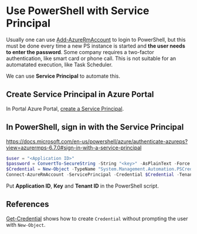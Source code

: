 # Use PowerShell with Service Principal

Usually one can use [Add-AzureRmAccount](https://docs.microsoft.com/en-us/powershell/module/azurerm.profile/add-azurermaccount) to login to PowerShell, but this must be done every time a new PS instance is started and **the user needs to enter the password**. Some company requires a two-factor authentication, like smart card or phone call. This is not suitable for an automatated execution, like Task Scheduler. 

We can use **Service Principal** to automate this. 

## Create Service Principal in Azure Portal

In Portal Azure Portal, [create a Service Principal](Service-Principal-portal.md). 

## In PowerShell, sign in with the Service Principal

https://docs.microsoft.com/en-us/powershell/azure/authenticate-azureps?view=azurermps-6.7.0#sign-in-with-a-service-principal

```powershell
$user = "<Application ID>"
$password = ConvertTo-SecureString -String "<key>" -AsPlainText -Force
$Credential = New-Object -TypeName "System.Management.Automation.PSCredential" -ArgumentList $user, $password
Connect-AzureRmAccount -ServicePrincipal -Credential $Credential -Tenant "72f988bf-86f1-41af-91ab-2d7cd011db47" 
```

Put **Application ID**, **Key** and **Tenant ID** in the PowerShell script.

## References

[Get-Credential](https://docs.microsoft.com/en-us/powershell/module/microsoft.powershell.security/get-credential?view=powershell-6) shows how to create `Credential` without prompting the user with `New-Object`.

